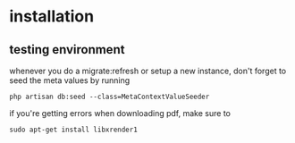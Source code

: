 # installation

## testing environment

whenever you do a migrate:refresh or setup a new instance, don't forget to seed the meta values by running

`
php artisan db:seed --class=MetaContextValueSeeder
`

if you're getting errors when downloading pdf, make sure to
 
`sudo apt-get install libxrender1`

